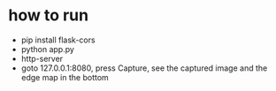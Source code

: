 # how to run

- pip install flask-cors
- python app.py
- http-server
- goto 127.0.0.1:8080, press Capture, see the captured image and the edge map in the bottom